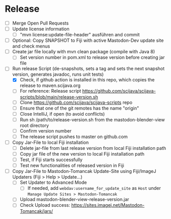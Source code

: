 # Release

* [ ] Merge Open Pull Requests
* [ ] Update license information
    * [ ] "mvn license:update-file-header" ausführen and commit
* [ ] Optional: Copy SNAPSHOT to Fiji with active Mastodon-Dev update site and check menus
* [ ] Create jar file locally with mvn clean package (compile with Java 8)
    * [ ] Set version number in pom.xml to release version before creating jar file
* [ ] Run release Script (de-snapshots, sets a tag and sets the next snapshot version, generates javadoc, runs unit
  tests)
    * [x] Check, if github action is installed in this repo, which copies the release to maven.scijava.org
    * [ ] For reference: Release script https://github.com/scijava/scijava-scripts/blob/main/release-version.sh
    * [ ] Clone https://github.com/scijava/scijava-scripts repo
    * [ ] Ensure that one of the git remotes has the name "origin"
    * [ ] Close IntelliJ, if open (to avoid conflicts)
    * [ ] Run sh /path/to/release-version.sh from the mastodon-blender-view root directory
    * [ ] Confirm version number
    * [ ] The release script pushes to master on github.com
* [ ] Copy Jar-File to local Fiji installation
    * [ ] Delete jar-file from last release version from local Fiji installation path
    * [ ] Copy jar file of the new version to local Fiji installation path
    * [ ] Test, if Fiji starts successfully
    * [ ] Test new functionalities of released version in Fiji
* [ ] Copy Jar-File to Mastodon-Tomancak Update-Site using Fiji/ImageJ Updaters (Fiji > Help > Update...)
    * [ ] Set Updater to Advanced Mode
        * [ ] If needed, add `webdav:username_for_update_site` as `Host` under `Manage Update Sites > Mastodon-Tomancak`
    * [ ] Upload mastodon-blender-view-release-version.jar
    * [ ] Check Upload success: https://sites.imagej.net/Mastodon-Tomancak/jars/
